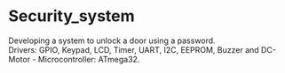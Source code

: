 # Security_system
Developing a system to unlock a door using a password. <br>
Drivers: GPIO, Keypad, LCD, Timer, UART, I2C, EEPROM, Buzzer and DC-Motor - Microcontroller: 
ATmega32.


